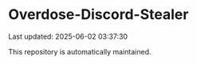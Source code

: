 # Overdose-Discord-Stealer

Last updated: 2025-06-02 03:37:30

This repository is automatically maintained.
